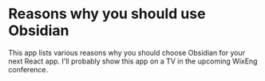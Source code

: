 # Reasons why you should use Obsidian

This app lists various reasons why you should choose Obsidian for your next React app. I'll probably show this app on a TV in the upcoming WixEng conference.
